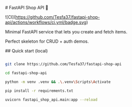 \# FastAPI Shop API 🛒



!\[CI](https://github.com/Tesfa37/fastapi-shop-api/actions/workflows/ci.yml/badge.svg)



Minimal FastAPI service that lets you create and fetch items.

Perfect skeleton for CRUD + auth demos.



\## Quick start (local)



```bash

git clone https://github.com/Tesfa37/fastapi-shop-api

cd fastapi-shop-api

python -m venv .venv && .\.venv\Scripts\Activate

pip install -r requirements.txt

uvicorn fastapi_shop_api.main:app --reload



